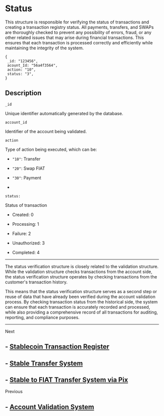 # Status

This structure is responsible for verifying the status of transactions and creating a transaction registry status. All payments, transfers, and SWAPs are thoroughly checked to prevent any possibility of errors, fraud, or any other related issues that may arise during financial transactions. This ensures that each transaction is processed correctly and efficiently while maintaining the integrity of the system.


    {
     _id: "123456",
     acount_Id: "56a4f3564",
     action: "10",
     status: "3",
    }


## Description
    _id
Unique identifier automatically generated by the database.


    account_id
Identifier of the account being validated.



    action
Type of action being executed, which can be:

- `"10"`: Transfer

- `"20"`: Swap FIAT

- `"30"`: Payment
-


    status:

Status of transaction 

- Created: 0

- Processing: 1

- Failure: 2

- Unauthorized: 3

- Completed: 4


         
____

The status verification structure is closely related to the validation structure. While the validation structure checks transactions from the account side, the status verification structure operates by checking transactions from the customer's transaction history.

This means that the status verification structure serves as a second step or reuse of data that have already been verified during the account validation process. By checking transaction status from the historical side, the system can ensure that each transaction is accurately recorded and processed, while also providing a comprehensive record of all transactions for auditing, reporting, and compliance purposes.


____

Next

## - [Stablecoin Transaction Register](./estruturas/STR.md)

## - [Stable Transfer System](./estruturas/STS.md)

## - [Stable to FIAT Transfer System via Pix](./estruturas/transfer_Pix.md)

Previous
## - [Account Validation System](./estruturas/acc_valitadion.md)





